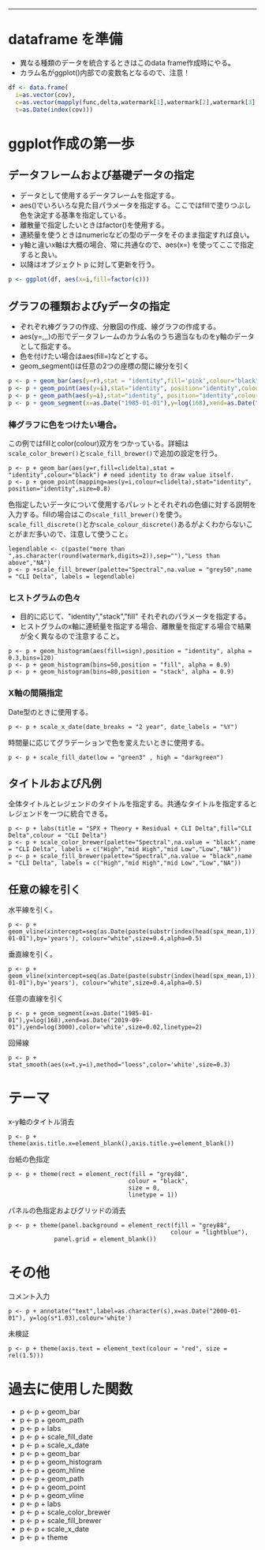 
-----
# dataframe を準備

* 異なる種類のデータを統合するときはこのdata frame作成時にやる。
* カラム名がggplot()内部での変数名となるので、注意！

~~~r
df <- data.frame(
  i=as.vector(cov),
  c=as.vector(mapply(func,delta,watermark[1],watermark[2],watermark[3],watermark[4],watermark[5],watermark[6],watermark[7])),
  t=as.Date(index(cov)))
~~~

# ggplot作成の第一歩
## データフレームおよび基礎データの指定

* データとして使用するデータフレームを指定する。
* aes()でいろいろな見た目パラメータを指定する。ここではfillで塗りつぶし色を決定する基準を指定している。
* 離散量で指定したいときはfactor()を使用する。
* 連続量を使うときはnumericなどの型のデータをそのまま指定すれば良い。
* y軸と違いx軸は大概の場合、常に共通なので、aes(x=<column name of data frame>) を使ってここで指定すると良い。
* 以降はオブジェクト p に対して更新を行う。
~~~r
p <- ggplot(df, aes(x=i,fill=factor(c)))
~~~

## グラフの種類およびyデータの指定

* ぞれぞれ棒グラフの作成、分散図の作成、線グラフの作成する。
* aes(y=<column name of data fram>,,,)の形でデータフレームのカラム名のうち適当なものをy軸のデータとして指定する。
* 色を付けたい場合はaes(fill=<column name of data frame>)などとする。
* geom_segment()は任意の2つの座標の間に線分を引く

~~~r
p <- p + geom_bar(aes(y=r),stat = "identity",fill='pink',colour="black") # need identity to draw value itself.
p <- p + geom_point(aes(y=i),stat="identity", position="identity",colour="green",size=0.8)
p <- p + geom_path(aes(y=i),stat="identity", position="identity",colour="black",linetype="dotted")
p <- p + geom_segment(x=as.Date("1985-01-01"),y=log(168),xend=as.Date("2019-09-01"),yend=log(3000),color='white',size=0.02,linetype=2)
~~~

### 棒グラフに色をつけたい場合。

この例ではfillとcolor(colour)双方をつかっている。詳細は`scale_color_brewer()`と`scale_fill_brewer()`で追加の設定を行う。
~~~
p <- p + geom_bar(aes(y=r,fill=clidelta),stat = "identity",colour="black") # need identity to draw value itself.
p <- p + geom_point(mapping=aes(y=i,colour=clidelta),stat="identity", position="identity",size=0.8)
~~~
色指定したいデータについて使用するパレットとそれぞれの色値に対する説明を入力する。fillの場合はこの`scale_fill_brewer()`を使う。
`scale_fill_discrete()`とか`scale_colour_discrete()`あるがよくわからないことがまだ多いので、注意して使うこと。
~~~
legendlable <- c(paste("more than ",as.character(round(watermark,digits=2)),sep=""),"Less than above","NA")
p <- p +scale_fill_brewer(palette="Spectral",na.value = "grey50",name = "CLI Delta", labels = legendlable)
~~~

### ヒストグラムの色々

* 目的に応じて、"identity","stack","fill" それぞれのパラメータを指定する。
* ヒストグラムのx軸に連続量を指定する場合、離散量を指定する場合で結果が全く異なるので注意すること。

~~~
p <- p + geom_histogram(aes(fill=sign),position = "identity", alpha = 0.3,bins=120)
p <- p + geom_histogram(bins=50,position = "fill", alpha = 0.9)
p <- p + geom_histogram(bins=80,position = "stack", alpha = 0.9)
~~~

### X軸の間隔指定

Date型のときに使用する。
~~~
p <- p + scale_x_date(date_breaks = "2 year", date_labels = "%Y")
~~~
時間量に応じてグラデーションで色を変えたいときに使用する。
~~~
p <- p + scale_fill_date(low = "green3" , high = "darkgreen")
~~~

## タイトルおよび凡例

全体タイトルとレジェンドのタイトルを指定する。共通なタイトルを指定するとレジェンドを一つに統合できる。
~~~
p <- p + labs(title = "SPX + Theory + Residual + CLI Delta",fill="CLI Delta",colour = "CLI Delta")
p <- p + scale_color_brewer(palette="Spectral",na.value = "black",name = "CLI Delta", labels = c("High","mid High","mid Low","Low","NA"))
p <- p + scale_fill_brewer(palette="Spectral",na.value = "black",name = "CLI Delta", labels = c("High","mid High","mid Low","Low","NA"))
~~~

## 任意の線を引く
水平線を引く。
~~~
p <- p + geom_vline(xintercept=seq(as.Date(paste(substr(index(head(spx_mean,1)),1,7),"-01",sep="")),as.Date("2019-01-01"),by='years'), colour="white",size=0.4,alpha=0.5)
~~~
垂直線を引く。
~~~
p <- p + geom_vline(xintercept=seq(as.Date(paste(substr(index(head(spx_mean,1)),1,7),"-01",sep="")),as.Date("2019-01-01"),by='years'), colour="white",size=0.4,alpha=0.5)
~~~
任意の直線を引く
~~~
p <- p + geom_segment(x=as.Date("1985-01-01"),y=log(168),xend=as.Date("2019-09-01"),yend=log(3000),color='white',size=0.02,linetype=2)
~~~
回帰線
~~~
p <- p + stat_smooth(aes(x=t,y=i),method="loess",color='white',size=0.3)
~~~

# テーマ
x-y軸のタイトル消去
~~~
p <- p + theme(axis.title.x=element_blank(),axis.title.y=element_blank())
~~~
台紙の色指定
~~~
p <- p + theme(rect = element_rect(fill = "grey88",
                                  colour = "black",
                                  size = 0,
                                  linetype = 1))
~~~
パネルの色指定およびグリッドの消去
~~~
p <- p + theme(panel.background = element_rect(fill = "grey88",
                                              colour = "lightblue"),
             panel.grid = element_blank())
~~~

# その他
コメント入力
~~~
p <- p + annotate("text",label=as.character(s),x=as.Date("2000-01-01"), y=log(s*1.03),colour='white')
~~~

未検証
~~~
p <- p + theme(axis.text = element_text(colour = "red", size = rel(1.5)))
~~~

# 過去に使用した関数

* p <- p + geom_bar
* p <- p + geom_path
* p <- p + labs
* p <- p + scale_fill_date
* p <- p + scale_x_date
* p <- p + geom_bar
* p <- p + geom_histogram
* p <- p + geom_hline
* p <- p + geom_path
* p <- p + geom_point
* p <- p + geom_vline
* p <- p + labs
* p <- p + scale_color_brewer
* p <- p + scale_fill_brewer
* p <- p + scale_x_date
* p <- p + theme
